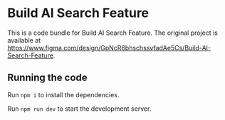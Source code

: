 
  # Build AI Search Feature

  This is a code bundle for Build AI Search Feature. The original project is available at https://www.figma.com/design/GpNcR6bhschssvfadAe5Cs/Build-AI-Search-Feature.

  ## Running the code

  Run `npm i` to install the dependencies.

  Run `npm run dev` to start the development server.
  